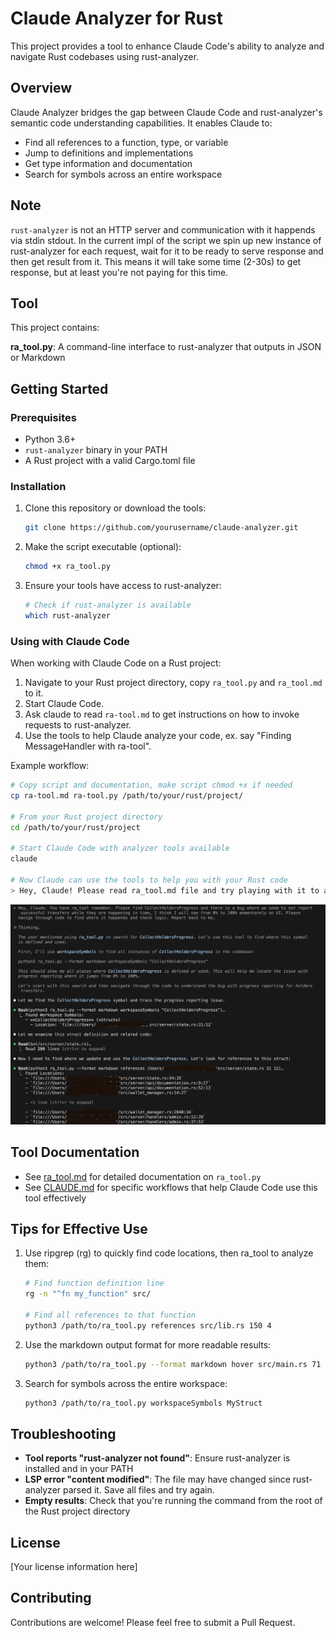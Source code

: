 # Claude Analyzer for Rust

This project provides a tool to enhance Claude Code's ability to analyze and navigate Rust codebases using rust-analyzer.

## Overview

Claude Analyzer bridges the gap between Claude Code and rust-analyzer's semantic code understanding capabilities. It enables Claude to:

- Find all references to a function, type, or variable
- Jump to definitions and implementations
- Get type information and documentation
- Search for symbols across an entire workspace

## Note
`rust-analyzer` is not an HTTP server and communication with it happends via stdin stdout.
In the current impl of the script we spin up new instance of rust-analyzer for each request, wait for it to be ready to serve response and then get result from it.
This means it will take some time (2-30s) to get response, but at least you're not paying for this time.

## Tool

This project contains:

**ra_tool.py**: A command-line interface to rust-analyzer that outputs in JSON or Markdown

## Getting Started

### Prerequisites

- Python 3.6+
- `rust-analyzer` binary in your PATH
- A Rust project with a valid Cargo.toml file

### Installation

1. Clone this repository or download the tools:
   ```bash
   git clone https://github.com/yourusername/claude-analyzer.git
   ```

2. Make the script executable (optional):
   ```bash
   chmod +x ra_tool.py
   ```

3. Ensure your tools have access to rust-analyzer:
   ```bash
   # Check if rust-analyzer is available
   which rust-analyzer
   ```

### Using with Claude Code

When working with Claude Code on a Rust project:

1. Navigate to your Rust project directory, copy `ra_tool.py` and `ra_tool.md` to it.
2. Start Claude Code.
3. Ask claude to read `ra-tool.md` to get instructions on how to invoke requests to rust-analyzer.
4. Use the tools to help Claude analyze your code, ex. say "Finding MessageHandler with ra-tool". 

Example workflow:

```bash
# Copy script and documentation, make script chmod +x if needed
cp ra-tool.md ra-tool.py /path/to/your/rust/project/

# From your Rust project directory
cd /path/to/your/rust/project

# Start Claude Code with analyzer tools available
claude

# Now Claude can use the tools to help you with your Rust code
> Hey, Claude! Please read ra_tool.md file and try playing with it to analyze this project.
```

![Example Claude Code Interaction](example.png)

## Tool Documentation

- See [ra_tool.md](ra_tool.md) for detailed documentation on `ra_tool.py`
- See [CLAUDE.md](CLAUDE.md) for specific workflows that help Claude Code use this tool effectively

## Tips for Effective Use

1. Use ripgrep (rg) to quickly find code locations, then ra_tool to analyze them:
   ```bash
   # Find function definition line
   rg -n "^fn my_function" src/
   
   # Find all references to that function
   python3 /path/to/ra_tool.py references src/lib.rs 150 4
   ```

2. Use the markdown output format for more readable results:
   ```bash
   python3 /path/to/ra_tool.py --format markdown hover src/main.rs 71 16
   ```

3. Search for symbols across the entire workspace:
   ```bash
   python3 /path/to/ra_tool.py workspaceSymbols MyStruct
   ```

## Troubleshooting

- **Tool reports "rust-analyzer not found"**: Ensure rust-analyzer is installed and in your PATH
- **LSP error "content modified"**: The file may have changed since rust-analyzer parsed it. Save all files and try again.
- **Empty results**: Check that you're running the command from the root of the Rust project directory

## License

[Your license information here]

## Contributing

Contributions are welcome! Please feel free to submit a Pull Request.
